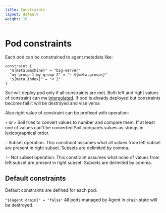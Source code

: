 ```yaml
---
title: Constraints
layout: default
weight: 10
---
```


# Pod constraints

Each pod can be constrained to agent metadata like:

```hcl
constraint {
  "${meta.machine}" = "big-server"
  "my-group-1,my-group-2" = "~ ${meta.groups}"
  "${meta.index}" = "< 2"
}
```

Soil will deploy pod only if all constraints are met. Both left and right values of constraint can me [interpolated](/soil/pod/interpolation). If pod is already deployed but constraints become fail it will be destroyed and vise versa

Also right value of constraint can be prefixed with operation:

`<` or `>` Soil tries to convert values to number and compare them. If at least one of values can't be converted Soil compares values as strings in lexicographical order. 

`~` Subset operation. This constraint assumes what all values from left subset are present in right subset. Subsets are delimited by comma.

`!~` Not subset operation. This constraint assumes what none of values from left subset are present in right subset. Subsets are delimited by comma.

## Default constraints

Default constraints are defined for each pod:

`"${agent.drain}" = "false"` All pods managed by Agent in `drain` state will be destroyed.